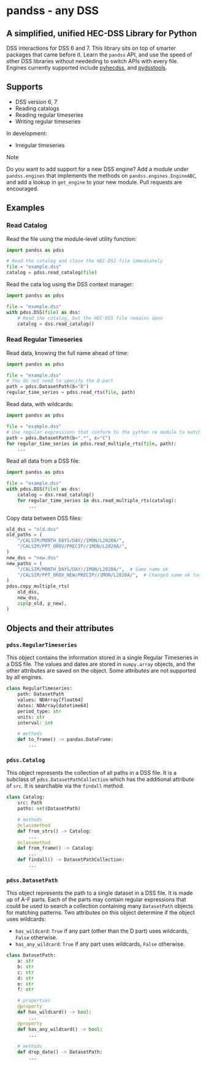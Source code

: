 # pandss - any DSS

## A simplified, unified HEC-DSS Library for Python

DSS interactions for DSS 6 and 7. This library sits on top of smarter packages that came before it. Learn the `pandss` API, and use the speed of other DSS libraries without neededing to switch APIs with every file. Engines currently supported include [pyhecdss](https://github.com/CADWRDeltaModeling/pyhecdss), and [pydsstools](https://github.com/gyanz/pydsstools).

## Supports

- DSS version 6, 7
- Reading catalogs
- Reading regular timeseries
- Writing regular timeseries

In development:

- Irregular timeseries

> [!NOTE]
> Do you want to add support for a new DSS engine? Add a module under `pandss.engines` that implements the methods on `pandss.engines.EngineABC`, and add a lookup in `get_engine` to your new module. Pull requests are encouraged.

## Examples

### Read Catalog

Read the file using the module-level utility function:

```python
import pandss as pdss

# Read the catalog and close the HEC-DSS file immediately
file = "example.dss"
catalog = pdss.read_catalog(file)
```

Read the cata log using the DSS context manager:

```python
import pandss as pdss

file = "example.dss"
with pdss.DSS(file) as dss:
    # Read the catalog, but the HEC-DSS file remains open
    catalog = dss.read_catalog()
```

### Read Regular Timeseries

Read data, knowing the full name ahead of time:

```python
import pandss as pdss

file = "example.dss"
# You do not need to specify the D-part
path = pdss.DatasetPath(b="B")
regular_time_series = pdss.read_rts(file, path)
```

Read data, with wildcards:

```python
import pandss as pdss

file = "example.dss"
# Use regular expressions that conform to the python re module to match paths
path = pdss.DatasetPath(b=".*", c="C")
for regular_time_series in pdss.read_multiple_rts(file, path):
    ...
```

Read all data from a DSS file:

```python
import pandss as pdss

file = "example.dss"
with pdss.DSS(file) as dss:
    catalog = dss.read_catalog()
    for regular_time_series in dss.read_multiple_rts(catalog):
        ...
```

Copy data between DSS files:

```python
old_dss = "old.dss"
old_paths = (
    "/CALSIM/MONTH_DAYS/DAY//1MON/L2020A/",
    "/CALSIM/PPT_OROV/PRECIP//1MON/L2020A/",
)
new_dss = "new.dss"
new_paths = (
    "/CALSIM/MONTH_DAYS/DAY//1MON/L2020A/",  # Same name ok
    "/CALSIM/PPT_OROV_NEW/PRECIP//1MON/L2020A/",  # Changed name ok too
)
pdss.copy_multiple_rts(
    old_dss, 
    new_dss, 
    zip(p_old, p_new),
)
```

## Objects and their attributes

### `pdss.RegularTimeseries`

This object contains the information stored in a single Regular Timeseries in a DSS file. The values and dates are stored in `numpy.array` objects, and the other attributes are saved on the object. Some attributes are not supported by all engines.

```python
class RegularTimeseries:
    path: DatasetPath
    values: NDArray[float64]
    dates: NDArray[datetime64]
    period_type: str
    units: str
    interval: int

    # methods
    def to_frame() -> pandas.DataFrame:
        ...
```

### `pdss.Catalog`

This object represents the collection of all paths in a DSS file. It is a subclass of `pdss.DatasetPathCollection` which has the additional attribute of `src`. It is searchable via the `findall` method.

```python
class Catalog:
    src: Path
    paths: set(DatasetPath)

    # methods
    @classmethod
    def from_strs() -> Catalog:
        ...
    @classmethod
    def from_frame() -> Catalog:
        ...
    def findall() -> DatasetPathCollection:
        ...
```

### `pdss.DatasetPath`

This object represents the path to a single dataset in a DSS file. It is made up of A-F parts. Each of the parts may contain regular expressions that could be used to search a collection containing many `DatasetPath` objects for matching patterns. Two attributes on this object determine if the object uses wildcards:

- `has_wildcard`: `True` if any part (other than the D part) uses wildcards, `False` otherwise.
- `has_any_wildcard`: `True` if any part uses wildcards, `False` otherwise.

```python
class DatasetPath:
    a: str
    b: str
    c: str
    d: str
    e: str
    f: str

    # properties
    @property
    def has_wildcard() -> bool:
        ...
    @property
    def has_any_wildcard() -> bool:
        ... 
    
    # methods
    def drop_date() -> DatasetPath:
        ...
```
